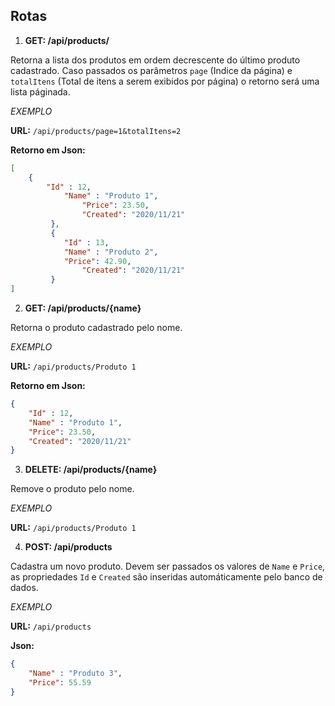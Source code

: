 ## Rotas

1. **GET: /api/products/**
  
  Retorna a lista dos produtos em ordem decrescente do último produto cadastrado.
  Caso passados os parâmetros ```page``` (Indice da página) e ```totalItens``` (Total de itens a serem exibidos por página) o retorno será uma lista páginada.
  
  *EXEMPLO*
  
  **URL:**
  ```/api/products/page=1&totalItens=2```
  
  **Retorno em Json:**
        
```json
[
	{
		"Id" : 12,
	    	"Name" : "Produto 1",
            	"Price": 23.50,
            	"Created": "2020/11/21"
         },
         {
	        "Id" : 13,
	        "Name" : "Produto 2",
        	"Price": 42.90,
            	"Created": "2020/11/21"
         }
]
```
  
2. **GET: /api/products/{name}**

Retorna o produto cadastrado pelo nome.

  *EXEMPLO*

  **URL:**
  ```/api/products/Produto 1```
  
  **Retorno em Json:**
        
```json
{
	"Id" : 12,
	"Name" : "Produto 1",
	"Price": 23.50,
	"Created": "2020/11/21"
}
```

3. **DELETE: /api/products/{name}**

Remove o produto pelo nome.

  *EXEMPLO*

**URL:**
  ```/api/products/Produto 1```

4. **POST: /api/products**

Cadastra um novo produto. Devem ser passados os valores de ```Name``` e ```Price```, as propriedades ```Id``` e ```Created``` são inseridas automáticamente pelo banco de dados.

  *EXEMPLO*

  **URL:**
  ```/api/products```
  
  **Json:**

```json
{
	"Name" : "Produto 3",
	"Price": 55.59
}
```
